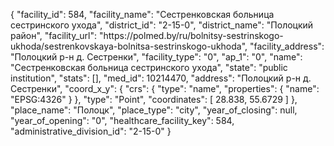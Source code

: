 {
    "facility_id": 584,
    "facility_name": "Сестренковская больница сестринского ухода",
    "district_id": "2-15-0",
    "district_name": "Полоцкий район",
    "facility_url": "https:\/\/polmed.by\/ru\/bolnitsy-sestrinskogo-ukhoda\/sestrenkovskaya-bolnitsa-sestrinskogo-ukhoda",
    "facility_address": "Полоцкий р-н д. Сестренки",
    "facility_type": "0",
    "ap_1": "0",
    "name": "Сестренковская больница сестринского ухода",
    "state": "public institution",
    "stats": [],
    "med_id": 10214470,
    "address": "Полоцкий р-н д. Сестренки",
    "coord_x_y": {
        "crs": {
            "type": "name",
            "properties": {
                "name": "EPSG:4326"
            }
        },
        "type": "Point",
        "coordinates": [
            28.838,
            55.6729
        ]
    },
    "place_name": "Полоцк",
    "place_type": "city",
    "year_of_closing": null,
    "year_of_opening": "0",
    "healthcare_facility_key": 584,
    "administrative_division_id": "2-15-0"
}